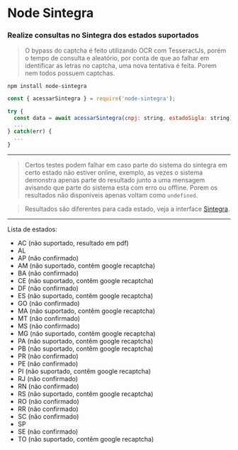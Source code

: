 # Node Sintegra

### Realize consultas no Sintegra dos estados suportados

> O bypass do captcha é feito utilizando OCR com TesseractJs, porém o tempo de consulta e aleatório, por conta de que ao falhar em identificar as letras no captcha, uma nova tentativa é feita. Porem nem todos possuem captchas.

```
npm install node-sintegra
```

```javascript
const { acessarSintegra } = require('node-sintegra');

try {
  const data = await acessarSintegra(cnpj: string, estadoSigla: string);
  ...
} catch(err) {
  ...
}
```

---

> Certos testes podem falhar em caso parte do sistema do sintegra em certo estado não estiver online, exemplo, as vezes o sistema demonstra apenas parte do resultado junto a uma mensagem avisando que parte do sistema esta com erro ou offline. Porem os resultados não disponiveis apenas voltam como `undefined`.

> Resultados são diferentes para cada estado, veja a interface [Sintegra](https://github.com/dougg0k/node-sintegra/blob/master/src/sintegra/Sintegra.ts).

---

Lista de estados:

- AC (não suportado, resultado em pdf)
- AL
- AP (não confirmado)
- AM (não suportado, contêm google recaptcha)
- BA (não confirmado)
- CE (não suportado, contêm google recaptcha)
- DF (não confirmado)
- ES (não suportado, contêm google recaptcha)
- GO (não confirmado)
- MA (não suportado, contêm google recaptcha)
- MT (não confirmado)
- MS (não confirmado)
- MG (não suportado, contêm google recaptcha)
- PA (não suportado, contêm google recaptcha)
- PB (não suportado, contêm google recaptcha)
- PR (não confirmado)
- PE (não confirmado)
- PI (não suportado, contêm google recaptcha)
- RJ (não confirmado)
- RN (não confirmado)
- RS (não suportado, contêm google recaptcha)
- RO (não confirmado)
- RR (não confirmado)
- SC (não confirmado)
- SP
- SE (não confirmado)
- TO (não suportado, contêm google recaptcha)
